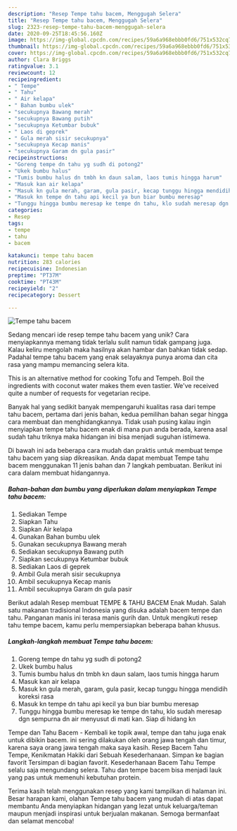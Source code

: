 ```yaml
---
description: "Resep Tempe tahu bacem, Menggugah Selera"
title: "Resep Tempe tahu bacem, Menggugah Selera"
slug: 2323-resep-tempe-tahu-bacem-menggugah-selera
date: 2020-09-25T18:45:56.160Z
image: https://img-global.cpcdn.com/recipes/59a6a968ebbb0fd6/751x532cq70/tempe-tahu-bacem-foto-resep-utama.jpg
thumbnail: https://img-global.cpcdn.com/recipes/59a6a968ebbb0fd6/751x532cq70/tempe-tahu-bacem-foto-resep-utama.jpg
cover: https://img-global.cpcdn.com/recipes/59a6a968ebbb0fd6/751x532cq70/tempe-tahu-bacem-foto-resep-utama.jpg
author: Clara Briggs
ratingvalue: 3.1
reviewcount: 12
recipeingredient:
- " Tempe"
- " Tahu"
- " Air kelapa"
- " Bahan bumbu ulek"
- "secukupnya Bawang merah"
- "secukupnya Bawang putih"
- "secukupnya Ketumbar bubuk"
- " Laos di geprek"
- " Gula merah sisir secukupnya"
- "secukupnya Kecap manis"
- "secukupnya Garam dn gula pasir"
recipeinstructions:
- "Goreng tempe dn tahu yg sudh di potong2"
- "Ukek bumbu halus"
- "Tumis bumbu halus dn tmbh kn daun salam, laos tumis hingga harum"
- "Masuk kan air kelapa"
- "Masuk kn gula merah, garam, gula pasir, kecap tunggu hingga mendidih koreksi rasa"
- "Masuk kn tempe dn tahu api kecil ya bun biar bumbu meresap"
- "Tunggu hingga bumbu meresap ke tempe dn tahu, klo sudah meresap dgn sempurna dn air menyusut di mati kan. Siap di hidang kn"
categories:
- Resep
tags:
- tempe
- tahu
- bacem

katakunci: tempe tahu bacem 
nutrition: 283 calories
recipecuisine: Indonesian
preptime: "PT37M"
cooktime: "PT43M"
recipeyield: "2"
recipecategory: Dessert

---
```



![Tempe tahu bacem](https://img-global.cpcdn.com/recipes/59a6a968ebbb0fd6/751x532cq70/tempe-tahu-bacem-foto-resep-utama.jpg)

Sedang mencari ide resep tempe tahu bacem yang unik? Cara menyiapkannya memang tidak terlalu sulit namun tidak gampang juga. Kalau keliru mengolah maka hasilnya akan hambar dan bahkan tidak sedap. Padahal tempe tahu bacem yang enak selayaknya punya aroma dan cita rasa yang mampu memancing selera kita.

This is an alternative method for cooking Tofu and Tempeh. Boil the ingredients with coconut water makes them even tastier. We&#39;ve received quite a number of requests for vegetarian recipe.

Banyak hal yang sedikit banyak mempengaruhi kualitas rasa dari tempe tahu bacem, pertama dari jenis bahan, kedua pemilihan bahan segar hingga cara membuat dan menghidangkannya. Tidak usah pusing kalau ingin menyiapkan tempe tahu bacem enak di mana pun anda berada, karena asal sudah tahu triknya maka hidangan ini bisa menjadi suguhan istimewa.


Di bawah ini ada beberapa cara mudah dan praktis untuk membuat tempe tahu bacem yang siap dikreasikan. Anda dapat membuat Tempe tahu bacem menggunakan 11 jenis bahan dan 7 langkah pembuatan. Berikut ini cara dalam membuat hidangannya.

<!--inarticleads1-->

##### Bahan-bahan dan bumbu yang diperlukan dalam menyiapkan Tempe tahu bacem:

1. Sediakan  Tempe
1. Siapkan  Tahu
1. Siapkan  Air kelapa
1. Gunakan  Bahan bumbu ulek
1. Gunakan secukupnya Bawang merah
1. Sediakan secukupnya Bawang putih
1. Siapkan secukupnya Ketumbar bubuk
1. Sediakan  Laos di geprek
1. Ambil  Gula merah sisir secukupnya
1. Ambil secukupnya Kecap manis
1. Ambil secukupnya Garam dn gula pasir


Berikut adalah Resep membuat TEMPE &amp; TAHU BACEM Enak Mudah. Salah satu makanan tradisional Indonesia yang disuka adalah bacem tempe dan tahu. Panganan manis ini terasa manis gurih dan. Untuk mengikuti resep tahu tempe bacem, kamu perlu mempersiapkan beberapa bahan khusus. 

<!--inarticleads2-->

##### Langkah-langkah membuat Tempe tahu bacem:

1. Goreng tempe dn tahu yg sudh di potong2
1. Ukek bumbu halus
1. Tumis bumbu halus dn tmbh kn daun salam, laos tumis hingga harum
1. Masuk kan air kelapa
1. Masuk kn gula merah, garam, gula pasir, kecap tunggu hingga mendidih koreksi rasa
1. Masuk kn tempe dn tahu api kecil ya bun biar bumbu meresap
1. Tunggu hingga bumbu meresap ke tempe dn tahu, klo sudah meresap dgn sempurna dn air menyusut di mati kan. Siap di hidang kn


Tempe dan Tahu Bacem - Kembali ke topik awal, tempe dan tahu juga enak untuk dibikin bacem. ini sering dilakukan oleh orang jawa tengah dan timur, karena saya orang jawa tengah maka saya kasih. Resep Bacem Tahu Tempe, Kenikmatan Hakiki dari Sebuah Kesederhanaan. Simpan ke bagian favorit Tersimpan di bagian favorit. Kesederhanaan Bacem Tahu Tempe selalu saja mengundang selera. Tahu dan tempe bacem bisa menjadi lauk yang pas untuk memenuhi kebutuhan protein. 

Terima kasih telah menggunakan resep yang kami tampilkan di halaman ini. Besar harapan kami, olahan Tempe tahu bacem yang mudah di atas dapat membantu Anda menyiapkan hidangan yang lezat untuk keluarga/teman maupun menjadi inspirasi untuk berjualan makanan. Semoga bermanfaat dan selamat mencoba!
